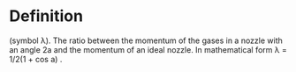# Definition

(symbol λ). The ratio between the momentum of the gases in a nozzle with
an angle 2a and the momentum of an ideal nozzle. In mathematical form λ
= 1/2(1 + cos a) .
